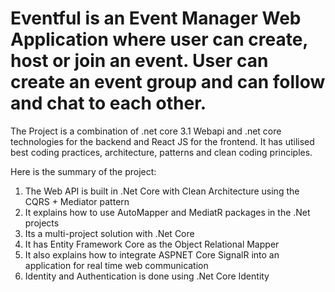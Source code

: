 # Eventful is an Event Manager Web Application where user can create, host or join an event. User can create an event group and can follow and chat to each other.
The Project is a combination of .net core 3.1 Webapi and .net core technologies for the backend and React JS for the frontend. It has utilised best coding practices, architecture, patterns and clean coding principles.

Here is the summary of the project:
1. The Web API is built in .Net Core with Clean Architecture using the CQRS + Mediator pattern
2. It explains how to use AutoMapper and MediatR packages in the .Net projects
3. Its a multi-project solution with .Net Core
4. It has Entity Framework Core as the Object Relational Mapper
5. It also explains how to integrate ASPNET Core SignalR into an application for real time web communication
6. Identity and Authentication is done using .Net Core Identity
